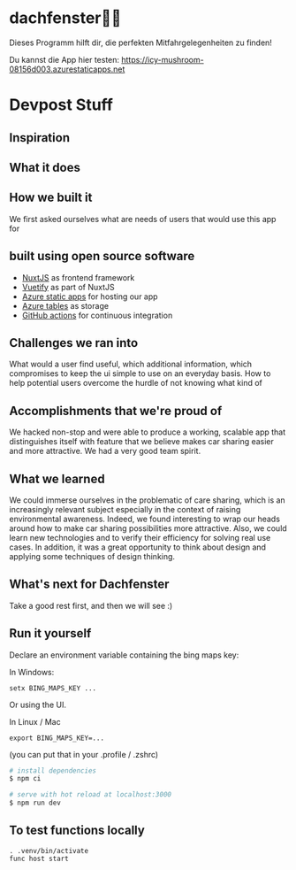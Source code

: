 # dachfenster🚗🦒
Dieses Programm hilft dir, die perfekten Mitfahrgelegenheiten zu finden! 

Du kannst die App hier testen: https://icy-mushroom-08156d003.azurestaticapps.net




# Devpost Stuff
## Inspiration

## What it does


## How we built it

We first asked ourselves what are needs of users that would use this app for 
## built using open source software 

- [NuxtJS](https://nuxtjs.org/) as frontend framework
- [Vuetify](https://vuetifyjs.com/) as part of NuxtJS
- [Azure static apps](https://azure.microsoft.com/de-de/services/app-service/static/) for hosting our app   
- [Azure tables](https://azure.microsoft.com/de-de/services/storage/tables/) as storage
- [GitHub actions](https://docs.github.com/en/actions) for continuous integration

## Challenges we ran into

What would a user find useful, which additional information, which compromises to keep the ui simple to use on an everyday basis. 
How to help potential users overcome the hurdle of not knowing what kind of  
## Accomplishments that we're proud of
We hacked non-stop and were able to produce a working, scalable app that distinguishes itself with feature that we believe makes car sharing easier and more attractive.
We had a very good team spirit. 

## What we learned
We could immerse ourselves in the problematic of care sharing, which is an increasingly relevant subject especially in the context of raising environmental awareness. 
Indeed, we found interesting to wrap our heads around how to make car sharing possibilities more attractive. Also, we could learn new technologies and 
to verify their efficiency for solving real use cases. In addition, it was a great opportunity to think about design and applying some techniques of design thinking. 
## What's next for Dachfenster
Take a good rest first, and then we will see :) 

## Run it yourself

Declare an environment variable containing the bing maps key:

In Windows:

    setx BING_MAPS_KEY ...

Or using the UI.

In Linux / Mac 

    export BING_MAPS_KEY=...
    
(you can put that in your .profile / .zshrc)

```bash
# install dependencies
$ npm ci

# serve with hot reload at localhost:3000
$ npm run dev
```

## To test functions locally

    . .venv/bin/activate
    func host start 
